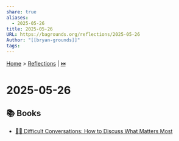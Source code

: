 ```yaml
---
share: true
aliases:
  - 2025-05-26
title: 2025-05-26
URL: https://bagrounds.org/reflections/2025-05-26
Author: "[[bryan-grounds]]"
tags: 
---
```

[Home](../index.md) > [Reflections](./index.md) | [⏮️](./2025-05-25.md)  
# 2025-05-26  
## 📚 Books  
- [💬😬 Difficult Conversations: How to Discuss What Matters Most](../books/difficult-conversations-how-to-discuss-what-matters-most.md)